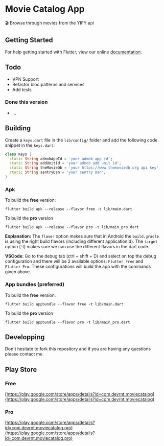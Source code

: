 # Movie Catalog App

🎬 Browse through movies from the YIFY api

## Getting Started

For help getting started with Flutter, view our online
[documentation](https://flutter.dev/).

## Todo
* VPN Support
* Refactor bloc patterns and services
* Add tests

### Done this version
* ...

## Building
Create a `keys.dart` file in the `lib/config/` folder and add the following code snippet in the `keys.dart`:

```dart 
class Keys {
  static String admobAppId = 'your admob app id';
  static String addUnitId = 'your admob add unit id';
  static String theMovieDb = 'your https://www.themoviedb.org api key';
  static String sentryDsn = 'your sentry Dsn';
}
```
### Apk
To build the **free** version:
```console
flutter build apk --release --flavor free -t lib/main.dart
```

To build the **pro** version
```
flutter build apk --release --flavor pro -t lib/main_pro.dart
```

**Explanation:** The `flavor` option makes sure that in Android the `build.gradle` is using the right build flavors (including different applicationId).
The `target` option (-t) makes sure we can use the different flavors in the dart code.

**VSCode:** Go to the debug tab (ctrl + shift + D) and select on top the debug configuration and there will be 2 available options: `Flutter Free` and `Flutter Pro`.
These configurations will build the app with the commands given above.

### App bundles (preferred)
To build the **free** version:
```console
flutter build appbundle --flavor free -t lib/main.dart
```

To build the **pro** version
```
flutter build appbundle --flavor pro -t lib/main_pro.dart
```

## Developping
Don't hesitate to fork this repository and if you are having any questions please contact me.

## Play Store
### Free
[https://play.google.com/store/apps/details?id=com.devrnt.moviecatalog](https://play.google.com/store/apps/details?id=com.devrnt.moviecatalog)
### Pro
[https://play.google.com/store/apps/details?id=com.devrnt.moviecatalog.pro](https://play.google.com/store/apps/details?id=com.devrnt.moviecatalog.pro)
